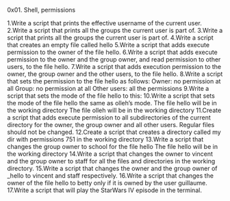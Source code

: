 0x01. Shell, permissions

1.Write a script that prints the effective username of the current user.
2.Write a script that prints all the groups the current user is part of.
3.Write a script that prints all the groups the current user is part of.
4.Write a script that creates an empty file called hello
5.Write a script that adds execute permission to the owner of the file hello.
6.Write a script that adds execute permission to the owner and the group owner, and read permission to other users, to the file hello.
7.Write a script that adds execution permission to the owner, the group owner and the other users, to the file hello.
8.Write a script that sets the permission to the file hello as follows:
Owner: no permission at all
Group: no permission at all
Other users: all the permissions
9.Write a script that sets the mode of the file hello to this:
10.Write a script that sets the mode of the file hello the same as olleh’s mode.
The file hello will be in the working directory
The file olleh will be in the working directory
11.Create a script that adds execute permission to all subdirectories of the current directory for the owner, the group owner and all other users. Regular files should not be changed.
12.Create a script that creates a directory called my dir with permissions 751 in the working directory
13.Write a script that changes the group owner to school for the file hello
The file hello will be in the working directory
14.Write a script that changes the owner to vincent and the group owner to staff for all the files and directories in the working directory.
15.Write a script that changes the owner and the group owner of _hello to vincent and staff respectively.
16.Write a script that changes the owner of the file hello to betty only if it is owned by the user guillaume.
17.Write a script that will play the StarWars IV episode in the terminal.

